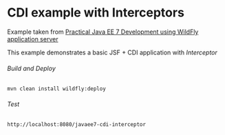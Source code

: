 CDI example with Interceptors 
=====================================
Example taken from [Practical Java EE 7 Development using WildFly application server](http://www.itbuzzpress.com/ebooks/java-ee-7-development-on-wildfly.html)

This example demonstrates a basic JSF + CDI application with *Interceptor*

###### Build and Deploy
```shell
mvn clean install wildfly:deploy
```

###### Test
```shell
http://localhost:8080/javaee7-cdi-interceptor
```
